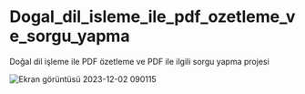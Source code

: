 # Dogal_dil_isleme_ile_pdf_ozetleme_ve_sorgu_yapma
Doğal dil işleme ile PDF özetleme ve PDF ile ilgili sorgu yapma projesi


![Ekran görüntüsü 2023-12-02 090115](https://github.com/koesan/Dogal_dil_isleme_ile_pdf_ozetleme_ve_sorgu_yapma/assets/96130124/aca2ab04-9bf0-4e28-ad1c-13c3b468ede6)
